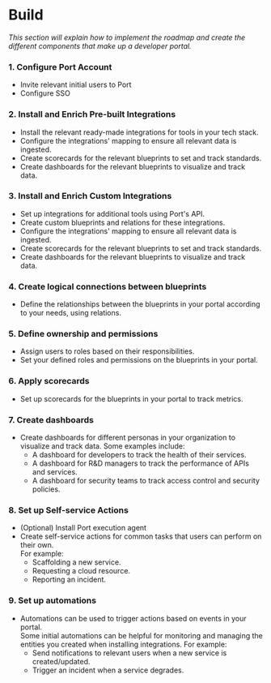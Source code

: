 # Build

*This section will explain how to implement the roadmap and create the different components that make up a developer portal.*

### 1. Configure Port Account

- Invite relevant initial users to Port
- Configure SSO

### 2. Install and Enrich Pre-built Integrations

- Install the relevant ready-made integrations for tools in your tech stack.
- Configure the integrations' mapping to ensure all relevant data is ingested.
- Create scorecards for the relevant blueprints to set and track standards.
- Create dashboards for the relevant blueprints to visualize and track data.

### 3. Install and Enrich Custom Integrations

- Set up integrations for additional tools using Port's API.
- Create custom blueprints and relations for these integrations.
- Configure the integrations' mapping to ensure all relevant data is ingested.
- Create scorecards for the relevant blueprints to set and track standards.
- Create dashboards for the relevant blueprints to visualize and track data.

### 4. Create logical connections between blueprints

- Define the relationships between the blueprints in your portal according to your needs, using relations.

### 5. Define ownership and permissions

- Assign users to roles based on their responsibilities.
- Set your defined roles and permissions on the blueprints in your portal.

### 6. Apply scorecards

- Set up scorecards for the blueprints in your portal to track metrics.

### 7. Create dashboards

- Create dashboards for different personas in your organization to visualize and track data. Some examples include:
  - A dashboard for developers to track the health of their services.
  - A dashboard for R&D managers to track the performance of APIs and services.
  - A dashboard for security teams to track access control and security policies.

### 8. Set up Self-service Actions

- (Optional) Install Port execution agent
- Create self-service actions for common tasks that users can perform on their own.  
  For example:
  - Scaffolding a new service.
  - Requesting a cloud resource.
  - Reporting an incident.

### 9. Set up automations

- Automations can be used to trigger actions based on events in your portal.  
  Some initial automations can be helpful for monitoring and managing the entities you created when installing integrations. For example:
  - Send notifications to relevant users when a new service is created/updated.
  - Trigger an incident when a service degrades.
